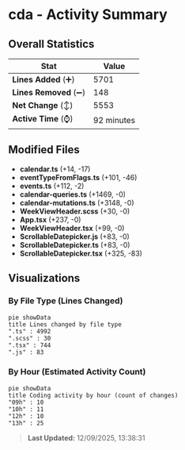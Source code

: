 # cda - Activity Summary 

## Overall Statistics

| Stat                   | Value                                                             |
| ---------------------- | ----------------------------------------------------------------- |
| **Lines Added** (➕)   | 5701                                          |
| **Lines Removed** (➖) | 148                                        |
| **Net Change** (↕)    | 5553                |
| **Active Time** (⌚)   | 92 minutes |


## Modified Files
- **calendar.ts** (+14, -17)
- **eventTypeFromFlags.ts** (+101, -46)
- **events.ts** (+112, -2)
- **calendar-queries.ts** (+1469, -0)
- **calendar-mutations.ts** (+3148, -0)
- **WeekViewHeader.scss** (+30, -0)
- **App.tsx** (+237, -0)
- **WeekViewHeader.tsx** (+99, -0)
- **ScrollableDatepicker.js** (+83, -0)
- **ScrollableDatepicker.ts** (+83, -0)
- **ScrollableDatepicker.tsx** (+325, -83)

## Visualizations

### By File Type (Lines Changed)

```mermaid
pie showData
title Lines changed by file type
".ts" : 4992
".scss" : 30
".tsx" : 744
".js" : 83
```

### By Hour (Estimated Activity Count)

```mermaid
pie showData
title Coding activity by hour (count of changes)
"09h" : 10
"10h" : 11
"12h" : 10
"13h" : 25
```


> **Last Updated:** 12/09/2025, 13:38:31